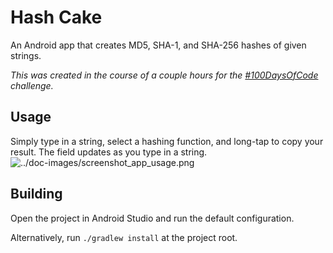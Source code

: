 # Hash Cake
An Android app that creates MD5, SHA-1, and SHA-256 hashes of given strings.

*This was created in the course of a couple hours for the [#100DaysOfCode](https://github.com/TheCraftKid/100-days-of-code)
challenge.*


## Usage
Simply type in a string, select a hashing function, and long-tap to copy 
your result. The field updates as you type in a string.
![../doc-images/screenshot_app_usage.png]()


## Building
Open the project in Android Studio and run the default configuration.

Alternatively, run `./gradlew install` at the project root.

